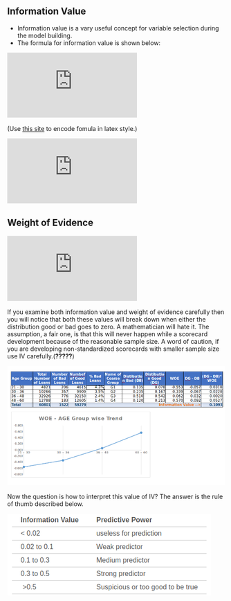 ## Information Value

- Information value is a vary useful concept for variable selection during the model building.
- The formula for information value is shown below:

![equation](http://latex.codecogs.com/gif.latex?IV%3D%5Csum%28DistributionGood_i-DistributionBad_i%29%5Ctimes+ln%28%5Cfrac%7BDistributionGood_i%7D%7BDistibutionBad_i%7D%29)  

(Use [this site](https://www.url-encode-decode.com/) to encode fomula in latex style.)


![equation](http://latex.codecogs.com/gif.latex?IV%3D%5Csum%28DistributionGood_i-DistributionBad_i%29%5Ctimes+WOE_i)


## Weight of Evidence

![equation](http://latex.codecogs.com/gif.latex?WeightofEvidence%3Dln%28%5Cfrac%7BDistributionGood_i%7D%7BDistributionBad_i%7D%29)


If you examine both information value and weight of evidence carefully then you will notice that both these values will break down when either the distribution good or bad goes to zero. A mathematician will hate it. The assumption, a fair one, is that this will never happen while a scorecard development because of the reasonable sample size. A word of caution, if you are developing non-standardized scorecards with smaller sample size use IV carefully.(**?????**)

![IV$WOE](IV&WOE.png)

Now the question is how to interpret this value of IV?  The answer is the rule of thumb described below.

![IV](IV.png)

